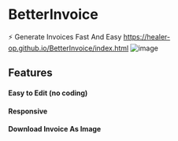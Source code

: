 # BetterInvoice
⚡ Generate Invoices Fast And Easy
https://healer-op.github.io/BetterInvoice/index.html
![image](https://user-images.githubusercontent.com/65026164/147633366-273efdbb-dbc1-4a6b-aa23-2bedbddc001f.png)
## Features
#### Easy to Edit (no coding)
#### Responsive
#### Download Invoice As Image

